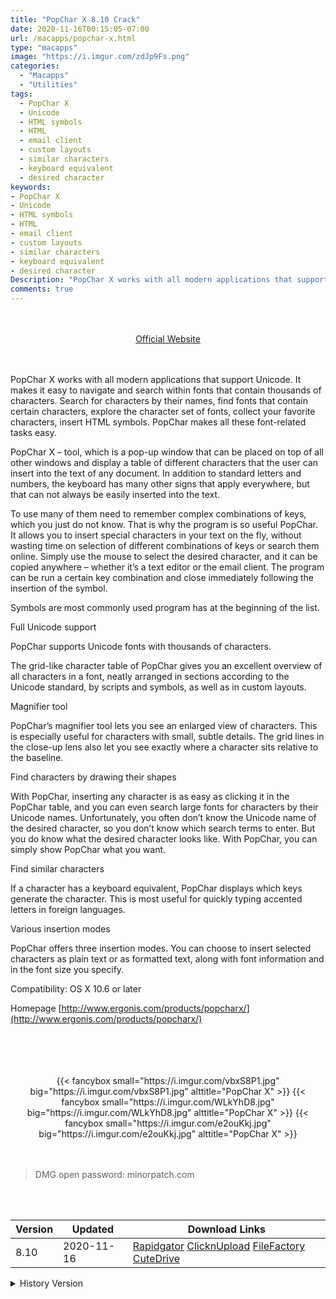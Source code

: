 ```yaml
---
title: "PopChar X 8.10 Crack"
date: 2020-11-16T00:15:05-07:00
url: /macapps/popchar-x.html
type: "macapps"
image: "https://i.imgur.com/zdJp9Fs.png"
categories:
  - "Macapps"
  - "Utilities"
tags:
  - PopChar X
  - Unicode
  - HTML symbols
  - HTML
  - email client
  - custom layouts
  - similar characters
  - keyboard equivalent
  - desired character
keywords:
- PopChar X
- Unicode
- HTML symbols
- HTML
- email client
- custom layouts
- similar characters
- keyboard equivalent
- desired character
Description: "PopChar X works with all modern applications that support Unicode. It makes it easy to navigate and search within fonts that contain thousands of characters"
comments: true
---
```


<br/>
<br/>
<center>
<a href="http://www.ergonis.com/products/popcharx/" target="blank"><div class="border px-4 border-blue-500 rounded-lg transition duration-500 
    ease-in-out w-48 text-lg text-blue-500 text-center hover:bg-blue-500 hover:text-white">
  Official Website 
</div></a>
</center>
<br/>
<br/>

PopChar X works with all modern applications that support Unicode. It makes it easy to navigate and search within fonts that contain thousands of characters. Search for characters by their names, find fonts that contain certain characters, explore the character set of fonts, collect your favorite characters, insert HTML symbols. PopChar makes all these font-related tasks easy.

PopChar X – tool, which is a pop-up window that can be placed on top of all other windows and display a table of different characters that the user can insert into the text of any document. In addition to standard letters and numbers, the keyboard has many other signs that apply everywhere, but that can not always be easily inserted into the text.

To use many of them need to remember complex combinations of keys, which you just do not know. That is why the program is so useful PopChar. It allows you to insert special characters in your text on the fly, without wasting time on selection of different combinations of keys or search them online. Simply use the mouse to select the desired character, and it can be copied anywhere – whether it’s a text editor or the email client. The program can be run a certain key combination and close immediately following the insertion of the symbol.

Symbols are most commonly used program has at the beginning of the list.

Full Unicode support

PopChar supports Unicode fonts with thousands of characters.

The grid-like character table of PopChar gives you an excellent overview of all characters in a font, neatly arranged in sections according to the Unicode standard, by scripts and symbols, as well as in custom layouts.



Magnifier tool

PopChar’s magnifier tool lets you see an enlarged view of characters. This is especially useful for characters with small, subtle details. The grid lines in the close-up lens also let you see exactly where a character sits relative to the baseline.



Find characters by drawing their shapes



With PopChar, inserting any character is as easy as clicking it in the PopChar table, and you can even search large fonts for characters by their Unicode names. Unfortunately, you often don’t know the Unicode name of the desired character, so you don’t know which search terms to enter. But you do know what the desired character looks like. With PopChar, you can simply show PopChar what you want.



Find similar characters



If a character has a keyboard equivalent, PopChar displays which keys generate the character. This is most useful for quickly typing accented letters in foreign languages.



Various insertion modes



PopChar offers three insertion modes. You can choose to insert selected characters as plain text or as formatted text, along with font information and in the font size you specify.



Compatibility: OS X 10.6 or later

Homepage [http://www.ergonis.com/products/popcharx/](http://www.ergonis.com/products/popcharx/)

<br/>
<br/>
<script async src="https://pagead2.googlesyndication.com/pagead/js/adsbygoogle.js"></script>
<ins class="adsbygoogle"
     style="display:block; text-align:center;"
     data-ad-layout="in-article"
     data-ad-format="fluid"
     data-ad-client="ca-pub-8746275014476192"
     data-ad-slot="5144997159"></ins>
<script>
     (adsbygoogle = window.adsbygoogle || []).push({});
</script>
<br/>
<br/>


<center>

<div class="w-full grid grid-cols-3 flex gap-2">
{{< fancybox small="https://i.imgur.com/vbxS8P1.jpg" big="https://i.imgur.com/vbxS8P1.jpg" alttitle="PopChar X" >}}
{{< fancybox small="https://i.imgur.com/WLkYhD8.jpg" big="https://i.imgur.com/WLkYhD8.jpg" alttitle="PopChar X" >}}
{{< fancybox small="https://i.imgur.com/e2ouKkj.jpg" big="https://i.imgur.com/e2ouKkj.jpg" alttitle="PopChar X" >}}
</div>

</center>

<br/>
<br/>


> DMG open password: minorpatch.com

<br/>

<br/>
<div id="history_version" class="history_version">

| Version | Updated | Download Links |
| ---- | ---- | ---- |
| 8.10 | 2020-11-16 | [Rapidgator](https://ouo.io/wdmU8o)   [ClicknUpload](https://ouo.io/vQSI0b)   [FileFactory](https://ouo.io/1sSGif)   [CuteDrive](https://ouo.io/FSQfI9a) |
<details>
<summary>History Version</summary>

| Version | Updated | Download Links |
| ---- | ---- | ---- |
| 8.9.0 | 2020-02-15 | [UsersCloud](https://ouo.io/PCpT4q)   [ClicknUpload](https://ouo.io/MxnrEb)   [Mega](https://ouo.io/6uga5us)   [CuteDrive](https://ouo.io/ZETKCD) |
</details>

</div>
